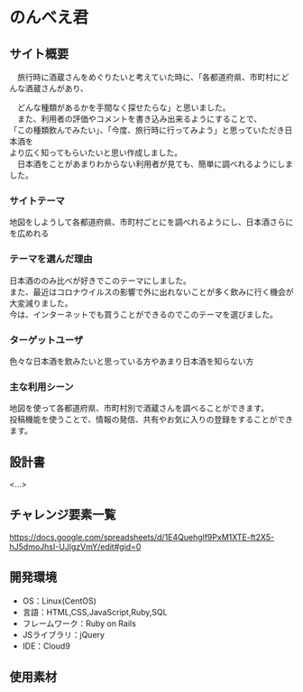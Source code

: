 # のんべえ君

## サイト概要

　旅行時に酒蔵さんをめぐりたいと考えていた時に、「各都道府県、市町村にどんな酒蔵さんがあり、</br>

　どんな種類があるかを手間なく探せたらな」と思いました。</br>
　また、利用者の評価やコメントを書き込み出来るようにすることで、</br>
 「この種類飲んでみたい」、「今度、旅行時に行ってみよう」と思っていただき日本酒を</br>
  より広く知ってもらいたいと思い作成しました。</br>
　日本酒をことがあまりわからない利用者が見ても、簡単に調べれるようにしました。</br>


### サイトテーマ

地図をしようして各都道府県、市町村ごとにを調べれるようにし、日本酒さらにを広めれる


### テーマを選んだ理由

日本酒ののみ比べが好きでこのテーマにしました。</br>
また、最近はコロナウイルスの影響で外に出れないことが多く飲みに行く機会が大変減りました。</br>
今は、インターネットでも買うことができるのでこのテーマを選びました。


### ターゲットユーザ

色々な日本酒を飲みたいと思っている方やあまり日本酒を知らない方


### 主な利用シーン

地図を使って各都道府県、市町村別で酒蔵さんを調べることができます。</br>
投稿機能を使うことで、情報の発信、共有やお気に入りの登録をすることができます。


## 設計書

<...>


## チャレンジ要素一覧

https://docs.google.com/spreadsheets/d/1E4Quehglf9PxM1XTE-ft2X5-hJ5dmoJhsI-UJlgzVmY/edit#gid=0


## 開発環境

- OS：Linux(CentOS)
- 言語：HTML,CSS,JavaScript,Ruby,SQL
- フレームワーク：Ruby on Rails
- JSライブラリ：jQuery
- IDE：Cloud9


## 使用素材